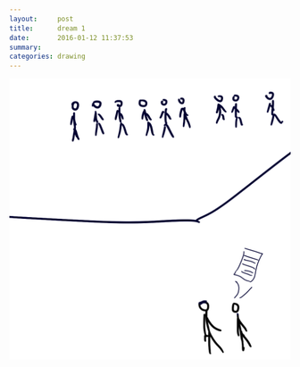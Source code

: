```yaml
---
layout:     post
title:      dream 1
date:       2016-01-12 11:37:53
summary:    
categories: drawing
---
```

![dream 1](/images/diary/dream-1.png "I left the conference and talked to an unfamiliar friend, while holding a Desert Eagle.")
